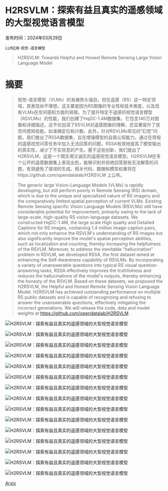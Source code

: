 # H2RSVLM：探索有益且真实的遥感领域的大型视觉语言模型

发布时间：2024年03月29日

`LLM应用` `视觉-语言模型`

> H2RSVLM: Towards Helpful and Honest Remote Sensing Large Vision Language Model

# 摘要

> 视觉-语言模型（VLMs）的发展势头强劲，但在遥感（RS）这一特定领域，其表现尚不理想。这主要是因为RS图像的专业性和技术难度，以及现有VLMs在空间感知方面的局限。为了提升特定于遥感的视觉语言模型（RSVLMs）的性能，我们创建了HqDC-1.4M数据集，它包含140万对图像和详细描述，这不仅加深了RSVLM对遥感图像的理解，还显著提升了其空间感知技能，如准确定位和计数。此外，针对RSVLMs常见的“幻觉”问题，我们推出了RSSA数据集，旨在增强模型的自我认知能力。通过在常规的遥感视觉问答任务中加入无法回答的问题，RSSA有效地提高了模型输出的真实性，减少了不实信息的产生。基于这些创新，我们提出了H2RSVLM，这是一个既实用又诚实的遥感视觉语言模型。H2RSVLM在多个公开的遥感数据集上表现出色，能够识别并拒绝回答那些无法解答的问题，有效避免了错误的生成。相关代码、数据和模型权重将在https://github.com/opendatalab/H2RSVLM 上公布。

> The generic large Vision-Language Models (VLMs) is rapidly developing, but still perform poorly in Remote Sensing (RS) domain, which is due to the unique and specialized nature of RS imagery and the comparatively limited spatial perception of current VLMs. Existing Remote Sensing specific Vision Language Models (RSVLMs) still have considerable potential for improvement, primarily owing to the lack of large-scale, high-quality RS vision-language datasets. We constructed HqDC-1.4M, the large scale High quality and Detailed Captions for RS images, containing 1.4 million image-caption pairs, which not only enhance the RSVLM's understanding of RS images but also significantly improve the model's spatial perception abilities, such as localization and counting, thereby increasing the helpfulness of the RSVLM. Moreover, to address the inevitable "hallucination" problem in RSVLM, we developed RSSA, the first dataset aimed at enhancing the Self-Awareness capability of RSVLMs. By incorporating a variety of unanswerable questions into typical RS visual question-answering tasks, RSSA effectively improves the truthfulness and reduces the hallucinations of the model's outputs, thereby enhancing the honesty of the RSVLM. Based on these datasets, we proposed the H2RSVLM, the Helpful and Honest Remote Sensing Vision Language Model. H2RSVLM has achieved outstanding performance on multiple RS public datasets and is capable of recognizing and refusing to answer the unanswerable questions, effectively mitigating the incorrect generations. We will release the code, data and model weights at https://github.com/opendatalab/H2RSVLM .

![H2RSVLM：探索有益且真实的遥感领域的大型视觉语言模型](../../../paper_images/2403.20213/x1.png)

![H2RSVLM：探索有益且真实的遥感领域的大型视觉语言模型](../../../paper_images/2403.20213/x2.png)

![H2RSVLM：探索有益且真实的遥感领域的大型视觉语言模型](../../../paper_images/2403.20213/x3.png)

![H2RSVLM：探索有益且真实的遥感领域的大型视觉语言模型](../../../paper_images/2403.20213/x4.png)

![H2RSVLM：探索有益且真实的遥感领域的大型视觉语言模型](../../../paper_images/2403.20213/x5.png)

![H2RSVLM：探索有益且真实的遥感领域的大型视觉语言模型](../../../paper_images/2403.20213/x6.png)

![H2RSVLM：探索有益且真实的遥感领域的大型视觉语言模型](../../../paper_images/2403.20213/x7.png)

![H2RSVLM：探索有益且真实的遥感领域的大型视觉语言模型](../../../paper_images/2403.20213/x8.png)

![H2RSVLM：探索有益且真实的遥感领域的大型视觉语言模型](../../../paper_images/2403.20213/x9.png)

![H2RSVLM：探索有益且真实的遥感领域的大型视觉语言模型](../../../paper_images/2403.20213/x10.png)

![H2RSVLM：探索有益且真实的遥感领域的大型视觉语言模型](../../../paper_images/2403.20213/x11.png)

![H2RSVLM：探索有益且真实的遥感领域的大型视觉语言模型](../../../paper_images/2403.20213/x12.png)

![H2RSVLM：探索有益且真实的遥感领域的大型视觉语言模型](../../../paper_images/2403.20213/x13.png)

![H2RSVLM：探索有益且真实的遥感领域的大型视觉语言模型](../../../paper_images/2403.20213/x14.png)

![H2RSVLM：探索有益且真实的遥感领域的大型视觉语言模型](../../../paper_images/2403.20213/x15.png)

[Arxiv](https://arxiv.org/abs/2403.20213)